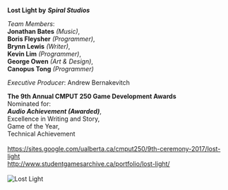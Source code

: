 **Lost Light by** ***Spiral Studios***

*Team Members*: <br/>
**Jonathan Bates** *(Music)*, <br/>
**Boris Fleysher** *(Programmer)*, <br/>
**Brynn Lewis** *(Writer)*, <br/>
**Kevin Lim** *(Programmer)*, <br/>
**George Owen** *(Art & Design)*, <br/>
**Canopus Tong** *(Programmer)* <br/>

*Executive Producer*: 
Andrew Bernakevitch

**The 9th Annual CMPUT 250 Game Development Awards** <br/>
Nominated for: <br/>
***Audio Achievement (Awarded)***, <br/>
Excellence in Writing and Story, <br/>
Game of the Year, <br/>
Technical Achievement <br/>
<br/>
https://sites.google.com/ualberta.ca/cmput250/9th-ceremony-2017/lost-light <br/>
http://www.studentgamesarchive.ca/portfolio/lost-light/ <br/>
<br/>
<img src="./lostlight.jpg" alt="Lost Light"/> <br/>
